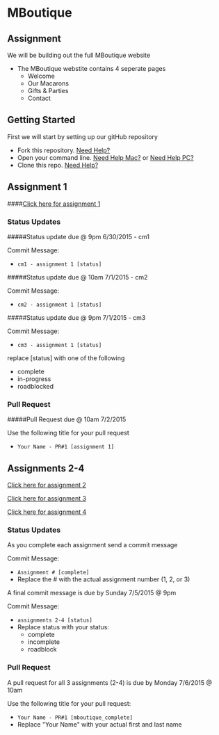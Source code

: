 # MBoutique

## Assignment
We will be building out the full MBoutique website
- The MBoutique webstite contains 4 seperate pages
  - Welcome
  - Our Macarons
  - Gifts & Parties
  - Contact

## Getting Started
First we will start by setting up our gitHub repository
- Fork this repository. <a href="https://github.com/Learning-Fuze/C5_mboutique/tree/git_help#step-1---forking-the-repo" target="_blank">Need Help?</a>
- Open your command line. <a href="https://github.com/Learning-Fuze/C5_mboutique/tree/git_help#mac---option-1-right-click" target="_blank">Need Help Mac?</a> or <a href="https://github.com/Learning-Fuze/C5_mboutique/tree/git_help#windows" target="_blank">Need Help PC?</a>
- Clone this repo. <a href="https://github.com/Learning-Fuze/C5_mboutique/tree/git_help#step-3---cloning-the-repo" target="_blank">Need Help?</a>

## Assignment 1
####<a href="https://github.com/Learning-Fuze/C5_mboutique/tree/assignment_1#mboutique" target="_blank">Click here for assignment 1</a>

### Status Updates

#####Status update due @ 9pm 6/30/2015 - cm1

Commit Message:
 - `cm1 - assignment 1 [status]`

#####Status update due @ 10am 7/1/2015 - cm2

Commit Message:
 - `cm2 - assignment 1 [status]`

#####Status update due @ 9pm 7/1/2015 - cm3

Commit Message:
 - `cm3 - assignment 1 [status]`

replace [status] with one of the following
- complete
- in-progress
- roadblocked

### Pull Request

#####Pull Request due @ 10am 7/2/2015

Use the following title for your pull request
- `Your Name - PR#1 [assignment 1]`

## Assignments 2-4
<a href="https://github.com/Learning-Fuze/C5_mboutique/tree/assignment_2#mboutique" target="_blank">Click here for assignment 2</a>

<a href="https://github.com/Learning-Fuze/C5_mboutique/tree/assignment_3#mboutique" target="_blank">Click here for assignment 3</a>

<a href="https://github.com/Learning-Fuze/C5_mboutique/tree/assignment_4#mboutique" target="_blank">Click here for assignment 4</a>

### Status Updates

As you complete each assignment send a commit message

Commit Message:
- `Assignment # [complete]`
- Replace the # with the actual assignment number (1, 2, or 3)

A final commit message is due by Sunday 7/5/2015 @ 9pm

Commit Message:
- `assignments 2-4 [status]`
- Replace status with your status:
	- complete
	- incomplete
	- roadblock

### Pull Request

A pull request for all 3 assignments (2-4) is due by Monday 7/6/2015 @ 10am

Use the following title for your pull request:
- `Your Name - PR#1 [mboutique_complete]`
- Replace "Your Name" with your actual first and last name
